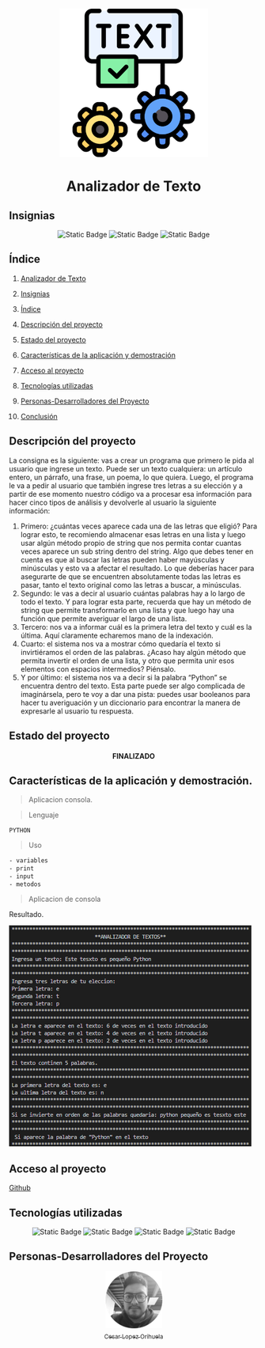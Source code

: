 <p align="center">
<img src="./img/texto.png"
 width="300">
</p>

<h1 align="center" id="texto">Analizador de Texto</h1>

## Insignias

<section align="center">

![Static Badge](https://img.shields.io/badge/CURSO-PRACTICA-green)
![Static Badge](https://img.shields.io/badge/LENGUAJE-PYTHON-blue)
![Static Badge](https://img.shields.io/badge/PLATAFORMA-Udemy-purple)

</section>

## Índice

1. [Analizador de Texto](#texto)

2. [Insignias](#insignias)

3. [Índice](#índice)

4. [Descripción del proyecto](#descripción-del-proyecto)

5. [Estado del proyecto](#Estado-del-proyecto)

6. [Características de la aplicación y demostración](#Características-de-la-aplicación-y-demostración)

7. [Acceso al proyecto](#acceso-proyecto)

8. [Tecnologías utilizadas](#tecnologías-utilizadas)

9. [Personas-Desarrolladores del Proyecto](#personas-desarrolladores)

10. [Conclusión](#conclusión)

## Descripción del proyecto

La consigna es la siguiente: vas a crear un programa que primero le pida al usuario que
ingrese un texto. Puede ser un texto cualquiera: un artículo entero, un párrafo, una frase, un
poema, lo que quiera. Luego, el programa le va a pedir al usuario que también ingrese tres
letras a su elección y a partir de ese momento nuestro código va a procesar esa información
para hacer cinco tipos de análisis y devolverle al usuario la siguiente información:

1. Primero: ¿cuántas veces aparece cada una de las letras que eligió? Para lograr esto, te
   recomiendo almacenar esas letras en una lista y luego usar algún método propio de string
   que nos permita contar cuantas veces aparece un sub string dentro del string. Algo que
   debes tener en cuenta es que al buscar las letras pueden haber mayúsculas y minúsculas
   y esto va a afectar el resultado. Lo que deberías hacer para asegurarte de que se
   encuentren absolutamente todas las letras es pasar, tanto el texto original como las
   letras a buscar, a minúsculas.
2. Segundo: le vas a decir al usuario cuántas palabras hay a lo largo de todo el texto. Y
   para lograr esta parte, recuerda que hay un método de string que permite transformarlo
   en una lista y que luego hay una función que permite averiguar el largo de una lista.
3. Tercero: nos va a informar cuál es la primera letra del texto y cuál es la última. Aquí
   claramente echaremos mano de la indexación.
4. Cuarto: el sistema nos va a mostrar cómo quedaría el texto si invirtiéramos el orden de
   las palabras. ¿Acaso hay algún método que permita invertir el orden de una lista, y otro
   que permita unir esos elementos con espacios intermedios? Piénsalo.
5. Y por último: el sistema nos va a decir si la palabra “Python” se encuentra dentro del
   texto. Esta parte puede ser algo complicada de imaginársela, pero te voy a dar una pista:
   puedes usar booleanos para hacer tu averiguación y un diccionario para encontrar la
   manera de expresarle al usuario tu respuesta.

## Estado del proyecto

<h4 align="center">
FINALIZADO
</h4>

## Características de la aplicación y demostración.

> Aplicacion consola.

> Lenguaje

    PYTHON

> Uso

    - variables
    - print
    - input
    - metodos

> Aplicacion de consola

Resultado.

![alt text](img/image.png)

## Acceso al proyecto

[Github](https://github.com/Chinicuil87/programacionpython/tree/main/proyecto_3)

## Tecnologías utilizadas

<section align="center">

![Static Badge](https://img.shields.io/badge/IDE-PyCharm-yellow) ![Static Badge](https://img.shields.io/badge/LENGUAJE-PYTHON-blue) ![Static Badge](https://img.shields.io/badge/PYTHON-3.12.4-red)
![Static Badge](https://img.shields.io/badge/IDE-VSC-blue)

</section>

## Personas-Desarrolladores del Proyecto

<section align="center">

[<img src="./img/chinicuil.png" width=115><br><sub>Cesar Lopez Orihuela</sub>](https://github.com/Chinicuil87)

</section>

